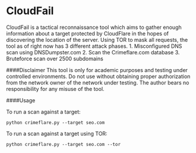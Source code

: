 # CloudFail

CloudFail is a tactical reconnaissance tool which aims to gather enough information about a target protected by CloudFlare in the hopes of discovering the location of the server. Using TOR to mask all requests, the tool as of right now has 3 different attack phases.
	1. Misconfigured DNS scan using DNSDumpster.com
	2. Scan the Crimeflare.com database
	3. Bruteforce scan over 2500 subdomains



####Disclaimer
This tool is only for academic purposes and testing  under controlled environments. Do not use without obtaining proper authorization
from the network owner of the network under testing.
The author bears no responsibility for any misuse of the tool.


####Usage

To run a scan against a target:

```python crimeflare.py --target seo.com```

To run a scan against a target using TOR:

```python crimeflare.py --target seo.com --tor```
